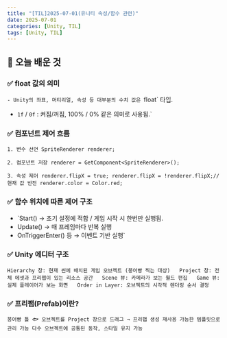 ```yaml
---
title: "[TIL]2025-07-01(유니티 속성/함수 관련)"
date: 2025-07-01
categories: [Unity, TIL]
tags: [Unity, TIL]
---
```


## 🎯 오늘 배운 것

### ✅ float 값의 의미

`- Unity의 좌표, 머티리얼, 속성 등 대부분의 수치 값은 `float` 타입.
- `1f` / `0f` : 켜짐/꺼짐, 100% / 0% 같은 의미로 사용됨.`

### ✅ 컴포넌트 제어 흐름

`1. 변수 선언
SpriteRenderer renderer;`

`2. 컴포넌트 저장
renderer = GetComponent<SpriteRenderer>();`

`3. 속성 제어
renderer.flipX = true;
renderer.flipX = !renderer.flipX;//현재 값 반전
renderer.color = Color.red;`

### ✅ 함수 위치에 따른 제어 구조

- `Start() → 초기 설정에 적합 / 게임 시작 시 한번만 실행됨.
- Update() → 매 프레임마다 반복 실행
- OnTriggerEnter() 등 → 이벤트 기반 실행`

### ✅ Unity 에디터 구조
`Hierarchy 창: 현재 씬에 배치된 게임 오브젝트 (붕어빵 찍는 대상)  
Project 창: 전체 에셋과 프리팹이 있는 리소스 공간  
Scene 뷰: 카메라가 보는 월드 편집  
Game 뷰: 실제 플레이어가 보는 화면  
Order in Layer: 오브젝트의 시각적 렌더링 순서 결정`

### ✅ 프리팹(Prefab)이란?
`붕어빵 틀 🐟
오브젝트를 Project 창으로 드래그 → 프리팹 생성
재사용 가능한 템플릿으로 관리 가능
다수 오브젝트에 공통된 동작, 스타일 유지 가능`
